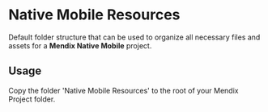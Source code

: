# Native Mobile Resources
Default folder structure that can be used to organize all necessary files and assets for a **Mendix Native Mobile** project.

## Usage
Copy the folder 'Native Mobile Resources' to the root of your Mendix Project folder.
